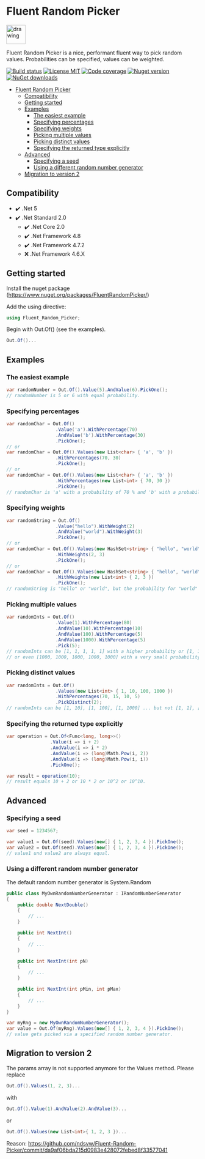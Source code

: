 # Fluent Random Picker

<img src="https://raw.githubusercontent.com/ndsvw/Fluent-Random-Picker/main/Fluent-Random-Picker/icon.png" alt="drawing" width="50"/>

Fluent Random Picker is a nice, performant fluent way to pick random values.
Probabilities can be specified, values can be weighted.

[![Build status](https://github.com/ndsvw/Fluent-Random-Picker/actions/workflows/dotnet.yml/badge.svg)](https://github.com/ndsvw/Fluent-Random-Picker)
[![License MIT](https://img.shields.io/github/license/ndsvw/Fluent-Random-Picker)](https://github.com/ndsvw/Fluent-Random-Picker/blob/main/LICENSE)
[![Code coverage](https://img.shields.io/codecov/c/github/ndsvw/Fluent-Random-Picker)](https://app.codecov.io/gh/ndsvw/Fluent-Random-Picker)
[![Nuget version](https://img.shields.io/nuget/v/FluentRandomPicker)](https://www.nuget.org/packages/FluentRandomPicker)
[![NuGet downloads](https://img.shields.io/nuget/dt/FluentRandomPicker.svg)](https://www.nuget.org/packages/FluentRandomPicker)

- [Fluent Random Picker](#fluent-random-picker)
  - [Compatibility](#compatibility)
  - [Getting started](#getting-started)
  - [Examples](#examples)
    - [The easiest example](#the-easiest-example)
    - [Specifying percentages](#specifying-percentages)
    - [Specifying weights](#specifying-weights)
    - [Picking multiple values](#picking-multiple-values)
    - [Picking distinct values](#picking-distinct-values)
    - [Specifying the returned type explicitly](#specifying-the-returned-type-explicitly)
  - [Advanced](#advanced)
    - [Specifying a seed](#specifying-a-seed)
    - [Using a different random number generator](#using-a-different-random-number-generator)
  - [Migration to version 2](#migration-to-version-2)

## Compatibility

- ✔️ .Net 5
- ✔️ .Net Standard 2.0
  - ✔️ .Net Core 2.0
  - ✔️ .Net Framework 4.8
  - ✔️ .Net Framework 4.7.2
  - ❌ .Net Framework 4.6.X

## Getting started

Install the nuget package (https://www.nuget.org/packages/FluentRandomPicker/)

Add the using directive:
```c#
using Fluent_Random_Picker;
```

Begin with Out.Of() (see the examples).
```c#
Out.Of()...
```


## Examples

### The easiest example
```c#
var randomNumber = Out.Of().Value(5).AndValue(6).PickOne();
// randomNumber is 5 or 6 with equal probability.
```

### Specifying percentages
```c#
var randomChar = Out.Of()
                  .Value('a').WithPercentage(70)
                  .AndValue('b').WithPercentage(30)
                  .PickOne();
// or
var randomChar = Out.Of().Values(new List<char> { 'a', 'b' })
                  .WithPercentages(70, 30)
                  .PickOne();
// or
var randomChar = Out.Of().Values(new List<char> { 'a', 'b' })
                  .WithPercentages(new List<int> { 70, 30 })
                  .PickOne();
// randomChar is 'a' with a probability of 70 % and 'b' with a probability of 30 %.
```

### Specifying weights
```c#
var randomString = Out.Of()
                  .Value("hello").WithWeight(2)
                  .AndValue("world").WithWeight(3)
                  .PickOne();
// or
var randomChar = Out.Of().Values(new HashSet<string> { "hello", "world" })
                  .WithWeights(2, 3)
                  .PickOne();
// or
var randomChar = Out.Of().Values(new HashSet<string> { "hello", "world" })
                  .WithWeights(new List<int> { 2, 3 })
                  .PickOne();
// randomString is "hello" or "world", but the probability for "world" is 1.5 times as high.
```

### Picking multiple values
```c#
var randomInts = Out.Of()
                  .Value(1).WithPercentage(80)
                  .AndValue(10).WithPercentage(10)
                  .AndValue(100).WithPercentage(5)
                  .AndValue(1000).WithPercentage(5)
                  .Pick(5);
// randomInts can be [1, 1, 1, 1, 1] with a higher probability or [1, 1, 100, 10, 1]
// or even [1000, 1000, 1000, 1000, 1000] with a very small probability.
```

### Picking distinct values
```c#
var randomInts = Out.Of()
                  .Values(new List<int> { 1, 10, 100, 1000 })
                  .WithPercentages(70, 15, 10, 5)
                  .PickDistinct(2);
// randomInts can be [1, 10], [1, 100], [1, 1000] ... but not [1, 1], [10, 10], ...
```

### Specifying the returned type explicitly
```c#
var operation = Out.Of<Func<long, long>>()
                .Value(i => i + 2)
                .AndValue(i => i * 2)
                .AndValue(i => (long)Math.Pow(i, 2))
                .AndValue(i => (long)Math.Pow(i, i))
                .PickOne();

var result = operation(10);
// result equals 10 + 2 or 10 * 2 or 10^2 or 10^10. 
```

## Advanced

### Specifying a seed
```c#
var seed = 1234567;

var value1 = Out.Of(seed).Values(new[] { 1, 2, 3, 4 }).PickOne();
var value2 = Out.Of(seed).Values(new[] { 1, 2, 3, 4 }).PickOne();
// value1 und value2 are always equal.
```

### Using a different random number generator
The default random number generator is System.Random
```c#
public class MyOwnRandomNumberGenerator : IRandomNumberGenerator
{
    public double NextDouble()
    {
        // ...
    }

    public int NextInt()
    {
        // ...
    }

    public int NextInt(int pN)
    {
        // ...
    }

    public int NextInt(int pMin, int pMax)
    {
        // ...
    }
}

var myRng = new MyOwnRandomNumberGenerator();
var value = Out.Of(myRng).Values(new[] { 1, 2, 3, 4 }).PickOne();
// value gets picked via a specified random number generator.
```

## Migration to version 2

The params array is not supported anymore for the Values method. Please replace 
```c#
Out.Of().Values(1, 2, 3)...
```
with
```c#
Out.Of().Value(1).AndValue(2).AndValue(3)...
```
or
```c#
Out.Of().Values(new List<int>{ 1, 2, 3 })...
```

Reason: https://github.com/ndsvw/Fluent-Random-Picker/commit/da9af06bda215d0983e428072febed8f33577041